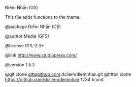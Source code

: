 Điểm Nhấn (GS)

This file adds functions to the theme.

@package Điểm Nhấn (CS)

@author  Media (GFS)

@license GPL-2.0+

@link    http://www.studiopress.com/

@version 1.5.2

@git clone git@github.com:dcliem/diemnhan.git
@https clone https://github.com/dcliem/diemnhan 1234 brand
